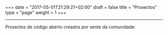 +++
date = "2017-05-01T21:29:21+02:00"
draft = false
title = "Proxectos"
type = "page"
weight = 1
+++

----
Proxectos de código aberto creados por xente da comunidade:

<div class="container">

<div class="row">

<div class="cell-card"><div class="github-card" data-user="vigojug" data-repo="reto"></div></div>

<div class="cell-card"><div class="github-card" data-user="daavoo" data-repo="pyntcloud"></div></div>
</div>
<div class="row">

<div class="cell-card"><div class="github-card" data-user="VigoTech" data-repo="vigotech.github.io"></div></div>

<div class="cell-card"><div class="github-card" data-user="vigojug" data-repo="vigojug.github.io"></div></div>
</div>
<div class="row">

<div class="cell-card"><div class="github-card" data-user="antonmry" data-repo="leanmanager"></div></div>

<div class="cell-card"><div class="github-card" data-user="galibots" data-repo="bot-daily-meeting"></div></div>
</div>
<div class="row">

<div class="cell-card"><div class="github-card" data-user="Soundphy" data-repo="soundphy"></div></div>

<div class="cell-card"><div class="github-card" data-user="sergiocarracedo" data-repo="ug-obs-background"></div></div>
</div>
</div>

<script src="//cdn.jsdelivr.net/github-cards/latest/widget.js"></script>